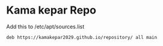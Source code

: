 # Kama kepar Repo

Add this to /etc/apt/sources.list
```bash
deb https://kamakepar2029.github.io/repository/ all main
```
